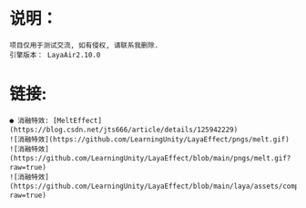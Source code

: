 # 说明：
    项目仅用于测试交流, 如有侵权, 请联系我删除.
    引擎版本： LayaAir2.10.0
# 链接:
    ● 消融特效: [MeltEffect](https://blog.csdn.net/jts666/article/details/125942229)
    ![消融特效](https://github.com/LearningUnity/LayaEffect/pngs/melt.gif)
    ![消融特效](https://github.com/LearningUnity/LayaEffect/blob/main/pngs/melt.gif?raw=true)
    ![消融特效](https://github.com/LearningUnity/LayaEffect/blob/main/laya/assets/comp/image.png?raw=true)

